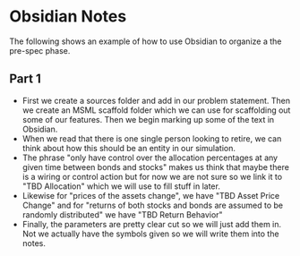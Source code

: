 # Obsidian Notes

The following shows an example of how to use Obsidian to organize a the pre-spec phase.

## Part 1

- First we create a sources folder and add in our problem statement. Then we create an MSML scaffold folder which we can use for scaffolding out some of our features. Then we begin marking up some of the text in Obsidian.
- When we read that there is one single person looking to retire, we can think about how this should be an entity in our simulation.
- The phrase "only have control over the allocation percentages at any given time between bonds and stocks" makes us think that maybe there is a wiring or control action but for now we are not sure so we link it to "TBD Allocation" which we will use to fill stuff in later.
- Likewise for "prices of the assets change", we have "TBD Asset Price Change" and for "returns of both stocks and bonds are assumed to be randomly distributed" we have "TBD Return Behavior"
- Finally, the parameters are pretty clear cut so we will just add them in. Not we actually have the symbols given so we will write them into the notes.
